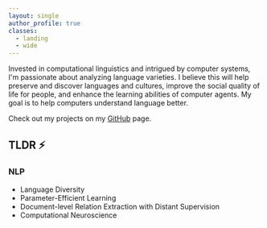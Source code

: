 ```yaml
---
layout: single
author_profile: true
classes:
  - landing
  - wide
---
```


Invested in computational linguistics and intrigued by computer systems, I'm passionate about analyzing language varieties. I believe this will help preserve and discover languages and cultures, improve the social quality of life for people, and enhance the learning abilities of computer agents. My goal is to help computers understand language better.

<!--excerpt-->

Check out my projects on my <a href="https://github.com/aeirya">GitHub</a> page.

## TLDR ⚡
### NLP
- Language Diversity
- Parameter-Efficient Learning
- Document-level Relation Extraction with Distant Supervision
- Computational Neuroscience
